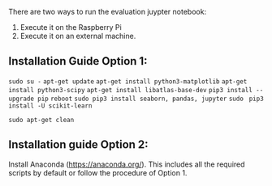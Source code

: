 
There are two ways to run the evaluation juypter notebook:
1. Execute it on the Raspberry Pi
2. Execute it on an external machine.

## Installation Guide Option 1:
`sudo su -`
`apt-get update`
`apt-get install python3-matplotlib`
`apt-get install python3-scipy`
`apt-get install libatlas-base-dev`
`pip3 install --upgrade pip`
`reboot`
`sudo pip3 install seaborn, pandas, jupyter`
`sudo `
`pip3 install -U scikit-learn`

`sudo apt-get clean`

## Installation guide Option 2:
Install Anaconda (https://anaconda.org/). This includes all the required scripts by default or follow the procedure of Option 1.
